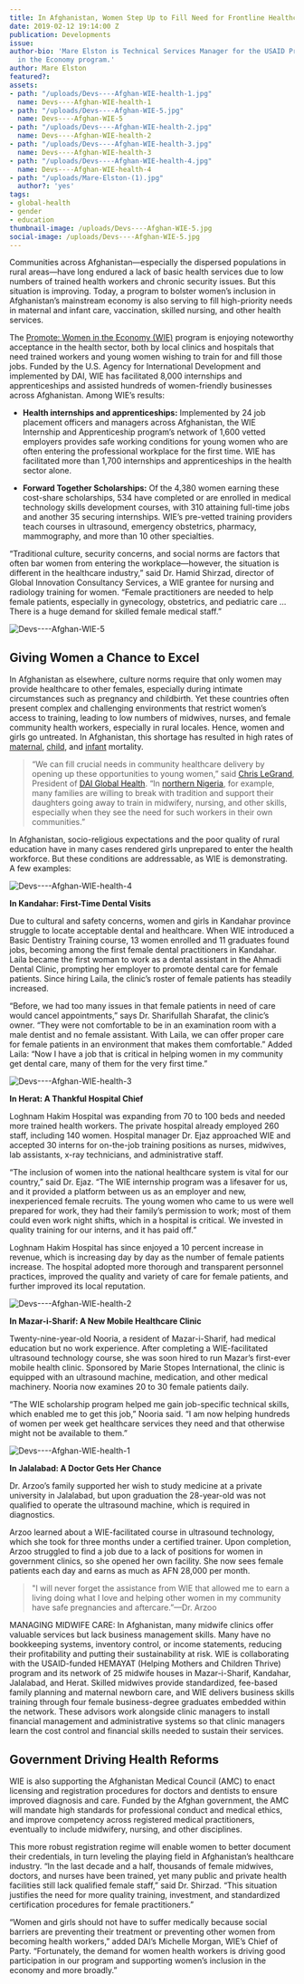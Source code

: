 ```yaml
---
title: In Afghanistan, Women Step Up to Fill Need for Frontline Healthcare Workers
date: 2019-02-12 19:14:00 Z
publication: Developments
issue: 
author-bio: 'Mare Elston is Technical Services Manager for the USAID Promote: Women
  in the Economy program.'
author: Mare Elston
featured?: 
assets:
- path: "/uploads/Devs----Afghan-WIE-health-1.jpg"
  name: Devs----Afghan-WIE-health-1
- path: "/uploads/Devs----Afghan-WIE-5.jpg"
  name: Devs----Afghan-WIE-5
- path: "/uploads/Devs----Afghan-WIE-health-2.jpg"
  name: Devs----Afghan-WIE-health-2
- path: "/uploads/Devs----Afghan-WIE-health-3.jpg"
  name: Devs----Afghan-WIE-health-3
- path: "/uploads/Devs----Afghan-WIE-health-4.jpg"
  name: Devs----Afghan-WIE-health-4
- path: "/uploads/Mare-Elston-(1).jpg"
  author?: 'yes'
tags:
- global-health
- gender
- education
thumbnail-image: /uploads/Devs----Afghan-WIE-5.jpg
social-image: /uploads/Devs----Afghan-WIE-5.jpg
---
```


Communities across Afghanistan—especially the dispersed populations in rural areas—have long endured a lack of basic health services due to low numbers of trained health workers and chronic security issues. But this situation is improving. Today, a program to bolster women’s inclusion in Afghanistan’s mainstream economy is also serving to fill high-priority needs in maternal and infant care, vaccination, skilled nursing, and other health services.




The [Promote: Women in the Economy (WIE)](https://www.dai.com/our-work/projects/afghanistan-women-in-the-economy) program is enjoying noteworthy acceptance in the health sector, both by local clinics and hospitals that need trained workers and young women wishing to train for and fill those jobs. Funded by the U.S. Agency for International Development and implemented by DAI, WIE has facilitated 8,000 internships and apprenticeships and assisted hundreds of women-friendly businesses across Afghanistan. Among WIE’s results:

* **Health internships and apprenticeships:** Implemented by 24 job placement officers and managers across Afghanistan, the WIE Internship and Apprenticeship program’s network of 1,600 vetted employers provides safe working conditions for young women who are often entering the professional workplace for the first time. WIE has facilitated more than 1,700 internships and apprenticeships in the health sector alone.

* **Forward Together Scholarships:** Of the 4,380 women earning these cost-share scholarships, 534 have completed or are enrolled in medical technology skills development courses, with 310 attaining full-time jobs and another 35 securing internships. WIE’s pre-vetted training providers teach courses in ultrasound, emergency obstetrics, pharmacy, mammography, and more than 10 other specialties.

“Traditional culture, security concerns, and social norms are factors that often bar women from entering the workplace—however, the situation is different in the healthcare industry,” said Dr. Hamid Shirzad, director of Global Innovation Consultancy Services, a WIE grantee for nursing and radiology training for women. “Female practitioners are needed to help female patients, especially in gynecology, obstetrics, and pediatric care … There is a huge demand for skilled female medical staff.”

![Devs----Afghan-WIE-5](/uploads/Devs----Afghan-WIE-5.jpg "Midwife nurse intern with patient at Jowzjan Civilian Hospital, Mazar-i-Sharif, Afghanistan.") 

## Giving Women a Chance to Excel

In Afghanistan as elsewhere, culture norms require that only women may provide healthcare to other females, especially during intimate circumstances such as pregnancy and childbirth. Yet these countries often present complex and challenging environments that restrict women’s access to training, leading to low numbers of midwives, nurses, and female community health workers, especially in rural locales. Hence, women and girls go untreated. In Afghanistan, this shortage has resulted in high rates of [maternal](https://data.worldbank.org/indicator/SH.STA.MMRT?year_high_desc=true), [child](https://data.worldbank.org/indicator/SH.DYN.MORT?year_high_desc=true), and [infant](https://data.worldbank.org/indicator/SP.DYN.IMRT.IN?year_high_desc=true) mortality.

> “We can fill crucial needs in community healthcare delivery by opening up these opportunities to young women,” said [Chris LeGrand](https://www.dai.com/who-we-are/leadership/christopher-legrand), President of [DAI Global Health](https://www.dai.com/our-work/solutions/global-health). “In [northern Nigeria](https://www.dai.com/our-work/projects/nigeria-women-for-health-w4h), for example, many families are willing to break with tradition and support their daughters going away to train in midwifery, nursing, and other skills, especially when they see the need for such workers in their own communities.”

In Afghanistan, socio-religious expectations and the poor quality of rural education have in many cases rendered girls unprepared to enter the health workforce. But these conditions are addressable, as WIE is demonstrating. A few examples:

![Devs----Afghan-WIE-health-4](/uploads/Devs----Afghan-WIE-health-4.jpg "Laila, left, a dental assistant, assists during a procedure at Ahmadi Dental Clinic in Kandahar, Afghanistan.") 

**In Kandahar: First-Time Dental Visits**

Due to cultural and safety concerns, women and girls in Kandahar province struggle to locate acceptable dental and healthcare. When WIE introduced a Basic Dentistry Training course, 13 women enrolled and 11 graduates found jobs, becoming among the first female dental practitioners in Kandahar.
Laila became the first woman to work as a dental assistant in the Ahmadi Dental Clinic, prompting her employer to promote dental care for female patients. Since hiring Laila, the clinic’s roster of female patients has steadily increased.

“Before, we had too many issues in that female patients in need of care would cancel appointments,” says Dr. Sharifullah Sharafat, the clinic’s owner. “They were not comfortable to be in an examination room with a male dentist and no female assistant. With Laila, we can offer proper care for female patients in an environment that makes them comfortable.”
Added Laila: “Now I have a job that is critical in helping women in my community get dental care, many of them for the very first time.”

![Devs----Afghan-WIE-health-3](/uploads/Devs----Afghan-WIE-health-3.jpg "New staff at the Loghnam Hakim Hospital in Herat, Afghanistan.") 

**In Herat: A Thankful Hospital Chief**

Loghnam Hakim Hospital was expanding from 70 to 100 beds and needed more trained health workers. The private hospital already employed 260 staff, including 140 women. Hospital manager Dr. Ejaz approached WIE and accepted 30 interns for on-the-job training positions as nurses, midwives, lab assistants, x-ray technicians, and administrative staff.

“The inclusion of women into the national healthcare system is vital for our country,” said Dr. Ejaz. “The WIE internship program was a lifesaver for us, and it provided a platform between us as an employer and new, inexperienced female recruits. The young women who came to us were well prepared for work, they had their family’s permission to work; most of them could even work night shifts, which in a hospital is critical. We invested in quality training for our interns, and it has paid off.”

Loghnam Hakim Hospital has since enjoyed a 10 percent increase in revenue, which is increasing day by day as the number of female patients increase. The hospital adopted more thorough and transparent personnel practices, improved the quality and variety of care for female patients, and further improved its local reputation.

![Devs----Afghan-WIE-health-2](/uploads/Devs----Afghan-WIE-health-2.jpg "WIE beneficiary Nooria, who manages Mazar-i-Sharif's first mobile health clinic.") 

**In Mazar-i-Sharif: A New Mobile Healthcare Clinic**

Twenty-nine-year-old Nooria, a resident of Mazar-i-Sharif, had medical education but no work experience. After completing a WIE-facilitated ultrasound technology course, she was soon hired to run Mazar’s first-ever mobile health clinic. Sponsored by Marie Stopes International, the clinic is equipped with an ultrasound machine, medication, and other medical machinery. Nooria now examines 20 to 30 female patients daily.

“The WIE scholarship program helped me gain job-specific technical skills, which enabled me to get this job,” Nooria said. “I am now helping hundreds of women per week get healthcare services they need and that otherwise might not be available to them.”

![Devs----Afghan-WIE-health-1](/uploads/Devs----Afghan-WIE-health-1.jpg "Dr. Arzoo at her facility in Jalalabad, Afghanistan, with a patient.") 

**In Jalalabad: A Doctor Gets Her Chance**

Dr. Arzoo’s family supported her wish to study medicine at a private university in Jalalabad, but upon graduation the 28-year-old was not qualified to operate the ultrasound machine, which is required in diagnostics.

Arzoo learned about a WIE-facilitated course in ultrasound technology, which she took for three months under a certified trainer. Upon completion, Arzoo struggled to find a job due to a lack of positions for women in government clinics, so she opened her own facility. She now sees female patients each day and earns as much as AFN 28,000 per month.

> "I will never forget the assistance from WIE that allowed me to earn a living doing what I love and helping other women in my community have safe pregnancies and aftercare.”—Dr. Arzoo

<aside>

MANAGING MIDWIFE CARE: In Afghanistan, many midwife clinics offer valuable services but lack business management skills. Many have no bookkeeping systems, inventory control, or income statements, reducing their profitability and putting their sustainability at risk. WIE is collaborating with the USAID-funded HEMAYAT (Helping Mothers and Children Thrive) program and its network of 25 midwife houses in Mazar-i-Sharif, Kandahar, Jalalabad, and Herat. Skilled midwives provide standardized, fee-based family planning and maternal newborn care, and WIE delivers business skills training through four female business-degree graduates embedded within the network. These advisors work alongside clinic managers to install financial management and administrative systems so that clinic managers learn the cost control and financial skills needed to sustain their services.</aside>  

## Government Driving Health Reforms

WIE is also supporting the Afghanistan Medical Council (AMC) to enact licensing and registration procedures for doctors and dentists to ensure improved diagnosis and care. Funded by the Afghan government, the AMC will mandate high standards for professional conduct and medical ethics, and improve competency across registered medical practitioners, eventually to include midwifery, nursing, and other disciplines.
 
This more robust registration regime will enable women to better document their credentials, in turn leveling the playing field in Afghanistan’s healthcare industry. “In the last decade and a half, thousands of female midwives, doctors, and nurses have been trained, yet many public and private health facilities still lack qualified female staff,” said Dr. Shirzad. “This situation justifies the need for more quality training, investment, and standardized certification procedures for female practitioners.”

“Women and girls should not have to suffer medically because social barriers are preventing their treatment or preventing other women from becoming health workers,” added DAI’s Michelle Morgan, WIE’s Chief of Party. “Fortunately, the demand for women health workers is driving good participation in our program and supporting women’s inclusion in the economy and more broadly.”
